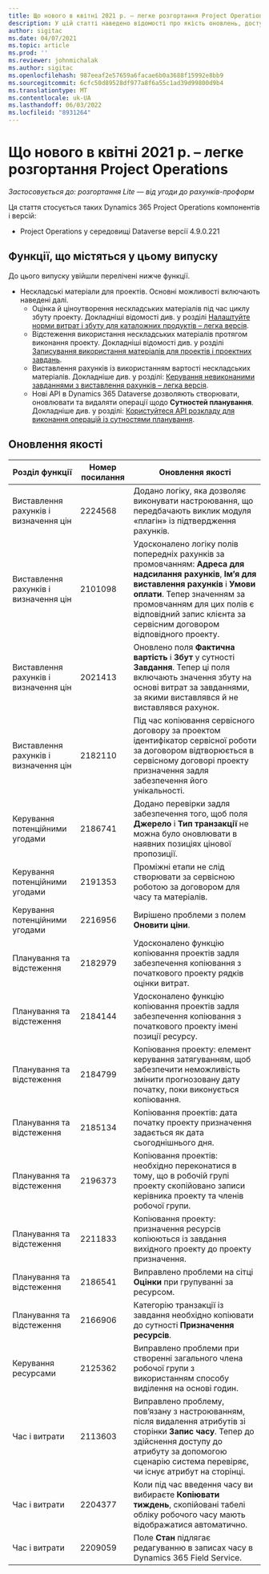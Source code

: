```yaml
---
title: Що нового в квітні 2021 р. – легке розгортання Project Operations
description: У цій статті наведено відомості про якість оновлень, доступних у квітні 2021 року випуску project operations lite розгортання.
author: sigitac
ms.date: 04/07/2021
ms.topic: article
ms.prod: ''
ms.reviewer: johnmichalak
ms.author: sigitac
ms.openlocfilehash: 987eeaf2e57659a6facae6b0a3688f15992e8bb9
ms.sourcegitcommit: 6cfc50d89528df977a8f6a55c1ad39d99800d9b4
ms.translationtype: MT
ms.contentlocale: uk-UA
ms.lasthandoff: 06/03/2022
ms.locfileid: "8931264"
---
```

# <a name="whats-new-april-2021---project-operations-lite-deployment"></a>Що нового в квітні 2021 р. – легке розгортання Project Operations

_Застосовується до: розгортання Lite — від угоди до рахунків-проформ_

Ця стаття стосується таких Dynamics 365 Project Operations компонентів і версій:

  - Project Operations у середовищі Dataverse версії 4.9.0.221 

## <a name="features-included-in-this-release"></a>Функції, що містяться у цьому випуску

До цього випуску увійшли перелічені нижче функції.

- Нескладські матеріали для проектів. Основні можливості включають наведені далі.
  - Оцінка й ціноутворення нескладських матеріалів під час циклу збуту проекту. Докладніші відомості див. у розділі [Налаштуйте норми витрат і збуту для каталожних продуктів – легка версія](../pricing-costing/set-up-cost-sales-rates-catalog-products.md).
  - Відстеження використання нескладських матеріалів протягом виконання проекту. Докладніші відомості див. у розділі [Записування використання матеріалів для проектів і проектних завдань](../../material/material-usage-log.md).
  - Виставлення рахунків із використанням вартості нескладських матеріалів. Докладніше див. у розділі: [Керування невиконаними завданнями з виставлення рахунків – легка версія](../proforma-invoicing/manage-billing-backlog-sales.md#product-billing-backlog).
  - Нові API в Dynamics 365 Dataverse дозволяють створювати, оновлювати та видаляти операції щодо **Сутностей планування**. Докладніше див. у розділі: [Користуйтеся API розкладу для виконання операцій із сутностями планування](../../project-management/schedule-api-preview.md).

## <a name="quality-updates"></a>Оновлення якості

| **Розділ функції** | **Номер посилання** | **Оновлення якості** |
| --- | --- | --- |
| Виставлення рахунків і визначення цін | 2224568 | Додано логіку, яка дозволяє виконувати настроювання, що передбачають виклик модуля «плагін» із підтвердження рахунків. |
| Виставлення рахунків і визначення цін | 2101098 | Удосконалено логіку полів попередніх рахунків за промовчанням: **Адреса для надсилання рахунків**, **Ім’я для виставлення рахунків** і **Умови оплати**. Тепер значенням за промовчанням для цих полів є відповідний запис клієнта за сервісним договором відповідного проекту. |
| Виставлення рахунків і визначення цін | 2021413 | Оновлено поля **Фактична вартість** і **Збут** у сутності **Завдання**. Тепер ці поля включають значення збуту на основі витрат за завданнями, за якими виставлявся й не виставлявся рахунок. |
| Виставлення рахунків і визначення цін | 2182110 | Під час копіювання сервісного договору за проектом ідентифікатор сервісної роботи за договором відтворюється в сервісному договорі проекту призначення задля забезпечення його унікальності. |
| Керування потенційними угодами | 2186741 | Додано перевірки задля забезпечення того, щоб поля **Джерело** і **Тип транзакції** не можна було оновлювати в наявних позиціях цінової пропозиції. |
| Керування потенційними угодами | 2191353 | Проміжні етапи не слід створювати за сервісною роботою за договором для часу та матеріалів. |
| Керування потенційними угодами | 2216956 | Вирішено проблеми з полем **Оновити ціни**. |
| Планування та відстеження | 2182979 | Удосконалено функцію копіювання проектів задля забезпечення копіювання з початкового проекту рядків оцінки витрат. |
| Планування та відстеження | 2184144 | Удосконалено функцію копіювання проектів задля забезпечення копіювання з початкового проекту імені позиції ресурсу. |
| Планування та відстеження | 2184799 | Копіювання проекту: елемент керування затягуванням, щоб забезпечити неможливість змінити прогнозовану дату початку, поки виконується копіювання. |
| Планування та відстеження | 2185134 | Копіювання проектів: дата початку проекту призначення задається як дата сьогоднішнього дня. |
| Планування та відстеження | 2196373 | Копіювання проектів: необхідно переконатися в тому, що в робочій групі проекту скопійовано записи керівника проекту та членів робочої групи. |
| Планування та відстеження | 2211833 | Копіювання проекту: призначення ресурсів копіюються із завдання вихідного проекту до проекту призначення. |
| Планування та відстеження | 2186541 | Виправлено проблеми на сітці **Оцінки** при групуванні за ресурсом. |
| Планування та відстеження | 2166906 | Категорію транзакції із завдання необхідно копіювати до сутності **Призначення ресурсів**. |
| Керування ресурсами | 2125362 | Виправлено проблеми при створенні загального члена робочої групи з використанням способу виділення на основі годин. |
| Час і витрати | 2113603 | Виправлено проблему, пов’язану з настроюванням, після видалення атрибутів зі сторінки **Запис часу**. Тепер до здійснення доступу до атрибуту за допомогою сценарію система перевіряє, чи існує атрибут на сторінці. |
| Час і витрати | 2204377 | Коли під час введення часу ви вибираєте **Копіювати тиждень**, скопійовані табелі обліку робочого часу мають відображатися автоматично. |
| Час і витрати | 2209059 | Поле **Стан** підлягає редагуванню в записах часу в Dynamics 365 Field Service. |

